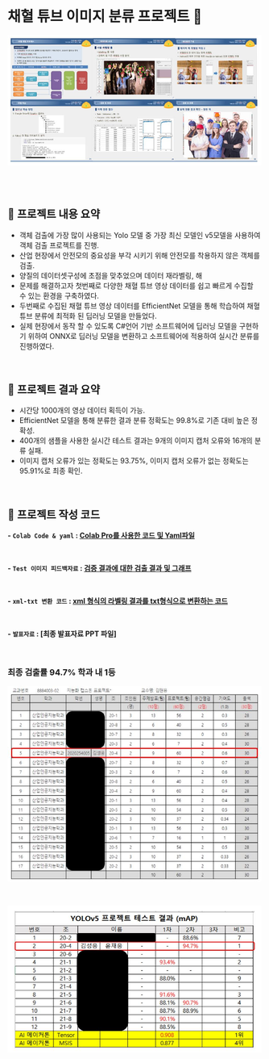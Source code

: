 # **채혈 튜브 이미지 분류 프로젝트 📖**

<p>
<img src="../../images/yolo_1.JPG">
</p>
<br/>
<br/>


## 📝 프로젝트 내용 요약
- 객체 검출에 가장 많이 사용되는 Yolo 모델 중 가장 최신 모델인 v5모델을 사용하여 객체 검출 프로젝트를 진행.
- 산업 현장에서 안전모의 중요성을 부각 시키기 위해 안전모를 착용하지 않은 객체를 검출.
- 양질의 데이터셋구성에 초점을 맞추었으며 데이터 재라벨링, 해
- 문제를 해결하고자 첫번째로 다양한 채혈 튜브 영상 데이터를 쉽고 빠르게 수집할 수 있는 환경을 구축하였다.
- 두번째로 수집된 채혈 튜브 영상 데이터를 EfficientNet 모델을 통해 학습하여 채혈 튜브 분류에 최적화 된 딥러닝 모델을 만들었다. 
- 실제 현장에서 동작 할 수 있도록 C#언어 기반 소프트웨어에 딥러닝 모델을 구현하기 위하여 ONNX로 딥러닝 모델을 변환하고 소프트웨어에 적용하여 실시간 분류를 진행하였다. 

<br/>

## 📌 프로젝트 결과 요약
- 시간당 1000개의 영상 데이터 획득이 가능.
- EfficientNet 모델을 통해 분류한 결과 분류 정확도는 99.8%로 기존 대비 높은 정확성. 
- 400개의 샘플을 사용한 실시간 테스트 결과는 9개의 이미지 캡처 오류와 16개의 분류 실패. 
- 이미지 캡처 오류가 있는 정확도는 93.75%, 이미지 캡처 오류가 없는 정확도는 95.91%로 최종 확인.

<br/>

## 📂 프로젝트 작성 코드

**- `Colab Code & yaml` : [Colab Pro를 사용한 코드 및 Yaml파일](./1.%20Colab코드%20및%20yaml파일)**

<br/>

**- `Test 이미지 피드백자료` : [검증 결과에 대한 검출 결과 및 그래프](./2.%20Test이미지%20피드백자료)**

<br/>

**- `xml-txt 변환 코드` : [xml 형식의 라벨링 결과를 txt형식으로 변환하는 코드](./3.%20xml-txt변환코드)**

<br/>

**- `발표자료` : [최종 발표자료 PPT 파일]**

<br/>


### 최종 검출률 94.7% 학과 내 1등 
<p>
<img src="../../images/yolo_result1.JPG">
</p>
<br/>
<p>
<img src="../../images/yolo_result2.JPG">
</p>
<br/>
